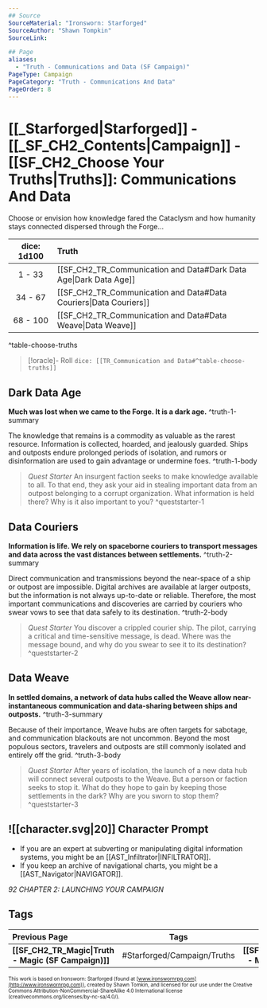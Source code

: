 ```yaml
---
## Source
SourceMaterial: "Ironsworn: Starforged"
SourceAuthor: "Shawn Tompkin"
SourceLink: 

## Page
aliases:
  - "Truth - Communications and Data (SF Campaign)"
PageType: Campaign
PageCategory: "Truth - Communications And Data"
PageOrder: 8
---
```

# [[_Starforged|Starforged]] - [[_SF_CH2_Contents|Campaign]] - [[SF_CH2_Choose Your Truths|Truths]]: Communications And Data
Choose or envision how knowledge fared the Cataclysm and how humanity stays connected dispersed through the Forge...

| dice: 1d100 | Truth |
| :---: |:--- |
| 1 - 33 | [[SF_CH2_TR_Communication and Data#Dark Data Age\|Dark Data Age]]  |
| 34 - 67 | [[SF_CH2_TR_Communication and Data#Data Couriers\|Data Couriers]] |
| 68 - 100 | [[SF_CH2_TR_Communication and Data#Data Weave\|Data Weave]] |
^table-choose-truths

> [!oracle]- Roll
> `dice: [[TR_Communication and Data#^table-choose-truths]]`

## Dark Data Age
**Much was lost when we came to the Forge. It is a dark age.** ^truth-1-summary
 
The knowledge that remains is a commodity as valuable as the rarest resource. Information is collected, hoarded, and jealously guarded. Ships and outposts endure prolonged periods of isolation, and rumors or disinformation are used to gain advantage or undermine foes. ^truth-1-body

> _Quest Starter_
> An insurgent faction seeks to make knowledge available to all. To that end, they ask your aid in stealing important data from an outpost belonging to a corrupt organization. What information is held there? Why is it also important to you? ^queststarter-1

## Data Couriers
**Information is life. We rely on spaceborne couriers to transport messages and data across the vast distances between settlements.** ^truth-2-summary
 
Direct communication and transmissions beyond the near-space of a ship or outpost are impossible. Digital archives are available at larger outposts, but the information is not always up-to-date or reliable. Therefore, the most important communications and discoveries are carried by couriers who swear vows to see that data safely to its destination. ^truth-2-body

> _Quest Starter_
> You discover a crippled courier ship. The pilot, carrying a critical and time-sensitive message, is dead. Where was the message bound, and why do you swear to see it to its destination? ^queststarter-2

## Data Weave
**In settled domains, a network of data hubs called the Weave allow near-instantaneous communication and data-sharing between ships and outposts.** ^truth-3-summary
 
Because of their importance, Weave hubs are often targets for sabotage, and communication blackouts are not uncommon. Beyond the most populous sectors, travelers and outposts are still commonly isolated and entirely off the grid. ^truth-3-body

> _Quest Starter_
> After years of isolation, the launch of a new data hub will connect several outposts to the Weave. But a person or faction seeks to stop it. What do they hope to gain by keeping those settlements in the dark? Why are you sworn to stop them? ^queststarter-3

## ![[character.svg|20]] Character Prompt
- If you are an expert at subverting or manipulating digital information systems, you might be an [[AST_Infiltrator|INFILTRATOR]].
- If you keep an archive of navigational charts, you might be a [[AST_Navigator|NAVIGATOR]].

*92 CHAPTER 2: LAUNCHING YOUR CAMPAIGN*

## Tags
| Previous Page | Tags | Next Page |
|:--- |:---:| ---:|
| **[[SF_CH2_TR_Magic\|Truth - Magic (SF Campaign)]]** | #Starforged/Campaign/Truths | **[[SF_CH2_TR_Medicine\|Truth - Medicine (SF Campaign)]]** |

<font size=-2>This work is based on Ironsworn: Starforged (found at [www.ironswornrpg.com](http://www.ironswornrpg.com)), created by Shawn Tomkin, and licensed for our use under the Creative Commons Attribution-NonCommercial-ShareAlike 4.0 International license  (creativecommons.org/licenses/by-nc-sa/4.0/).</font>